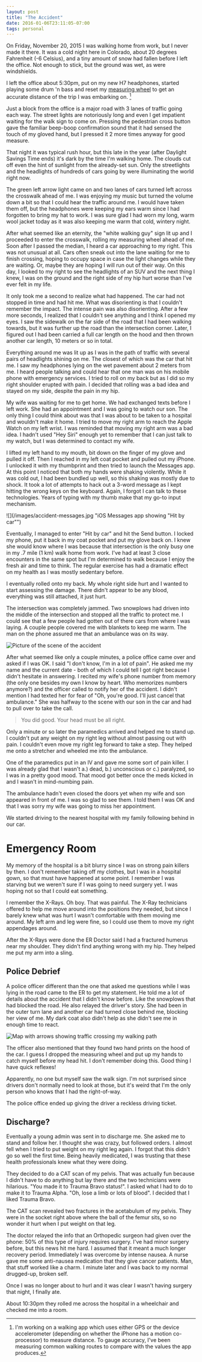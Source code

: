 ```yaml
---
layout: post
title: "The Accident"
date: 2016-01-06T23:11:05-07:00
tags: personal
---
```


On Friday, November 20, 2015 I was walking home from work, but I never made it there. It was a cold night here in Colorado, about 20 degrees Fahrenheit (-6 Celsius), and a tiny amount of snow had fallen before I left the office. Not enough to stick, but the ground was wet, as were windshields.

I left the office about 5:30pm, put on my new H7 headphones, started playing some drum 'n bass and reset my [measuring wheel](http://www.amazon.com/Komelon-ML1212-Meter-Man-4-Inch-Measuring/dp/B001QTVXVY/ref=lp_3753421_1_3?s=hi&ie=UTF8&qid=1452141522&sr=1-3) to get an accurate distance of the trip I was embarking on. [^1]

Just a block from the office is a major road with 3 lanes of traffic going each way. The street lights are notoriously long and even I get impatient waiting for the walk sign to come on. Pressing the pedestrian cross button gave the familiar beep-boop confirmation sound that it had sensed the touch of my gloved hand, but I pressed it 2 more times anyway for good measure.

That night it was typical rush hour, but this late in the year (after Daylight Savings Time ends) it's dark by the time I'm walking home. The clouds cut off even the hint of sunlight from the already-set sun. Only the streetlights and the headlights of hundreds of cars going by were illuminating the world right now.

The green left arrow light came on and two lanes of cars turned left across the crosswalk ahead of me. I was enjoying my music but turned the volume down a bit so that I could hear the traffic around me. I would have taken them off, but the headphones were keeping my ears warm since I had forgotten to bring my hat to work. I was sure glad I had worn my long, warm wool jacket today as it was also keeping me warm that cold, wintery night.

After what seemed like an eternity, the "white walking guy" sign lit up and I proceeded to enter the crosswalk, rolling my measuring wheel ahead of me. Soon after I passed the median, I heard a car approaching to my right. This was not unusual at all. Cars often sneak out into the lane waiting for me to finish crossing, hoping to occupy space in case the light changes while they are waiting. Or, maybe they are hoping I will run out of their way. On this day, I looked to my right to see the headlights of an SUV and the next thing I knew, I was on the ground and the right side of my hip hurt worse than I've ever felt in my life.

It only took me a second to realize what had happened. The car had not stopped in time and had hit me. What was disorienting is that I couldn't remember the impact. The intense pain was also disorienting. After a few more seconds, I realized that I couldn't see anything and I think I opened my eyes. I saw the sidewalk on the far side of the road that I had been walking towards, but it was further up the road than the intersection corner. Later, I figured out I had been carried a full car length on the hood and then thrown another car length, 10 meters or so in total.

Everything around me was lit up as I was in the path of traffic with several pairs of headlights shining on me. The closest of which was the car that hit me. I saw my headphones lying on the wet pavement about 2 meters from me. I heard people talking and could hear that one man was on his mobile phone with emergency services. I tried to roll on my back but as I did so my right shoulder erupted with pain. I decided that rolling was a bad idea and stayed on my side, despite the pain in my hip.

My wife was waiting for me to get home. We had exchanged texts before I left work. She had an appointment and I was going to watch our son. The only thing I could think about was that I was about to be taken to a hospital and wouldn't make it home. I tried to move my right arm to reach the Apple Watch on my left wrist. I was reminded that moving my right arm was a bad idea. I hadn't used "Hey Siri" enough yet to remember that I can just talk to my watch, but I was determined to contact my wife.

I lifted my left hand to my mouth, bit down on the finger of my glove and pulled it off. Then I reached in my left coat pocket and pulled out my iPhone. I unlocked it with my thumbprint and then tried to launch the Messages app. At this point I noticed that both my hands were shaking violently. While it was cold out, I had been bundled up well, so this shaking was mostly due to shock. It took a lot of attempts to hack out a 3-word message as I kept hitting the wrong keys on the keyboard. Again, I forgot I can talk to these technologies. Years of typing with my thumb make that my go-to input mechanism.

![](/images/accident-messages.jpg "iOS Messages app showing "Hit by car"")

Eventually, I managed to enter "Hit by car" and hit the Send button. I locked my phone, put it back in my coat pocket and put my glove back on. I knew she would know where I was because that intersection is the only busy one in my .7 mile (1 km) walk home from work. I've had at least 3 close encounters in the same spot but I'm determined to walk because I enjoy the fresh air and time to think. The regular exercise has had a dramatic effect on my health as I was mostly sedentary before.

I eventually rolled onto my back. My whole right side hurt and I wanted to start assessing the damage. There didn't appear to be any blood, everything was still attached, it just hurt.

The intersection was completely jammed. Two snowplows had driven into the middle of the intersection and stopped all the traffic to protect me. I could see that a few people had gotten out of there cars from where I was laying. A couple people covered me with blankets to keep me warm. The man on the phone assured me that an ambulance was on its way.

![](/images/accident-scene.jpg "Picture of the scene of the accident")

After what seemed like only a couple minutes, a police office came over and asked if I was OK. I said "I don't know, I'm in a lot of pain". He asked me my name and the current date - both of which I could tell I got right because I didn't hesitate in answering. I recited my wife's phone number from memory (the only one besides my own I know by heart. Who memorizes numbers anymore?) and the officer called to notify her of the accident. I didn't mention I had texted her for fear of "Oh, you're good. I'll just cancel that ambulance." She was halfway to the scene with our son in the car and had to pull over to take the call.

> You did good. Your head must be all right.

Only a minute or so later the paramedics arrived and helped me to stand up. I couldn't put any weight on my right leg without almost passing out with pain. I couldn't even move my right leg forward to take a step. They helped me onto a stretcher and wheeled me into the ambulance.

One of the paramedics put in an IV and gave me some sort of pain killer. I was already glad that I wasn't a.) dead, b.) unconscious or c.) paralyzed, so I was in a pretty good mood. That mood got better once the meds kicked in and I wasn't in mind-numbing pain.

The ambulance hadn't even closed the doors yet when my wife and son appeared in front of me. I was so glad to see them. I told them I was OK and that I was sorry my wife was going to miss her appointment.

We started driving to the nearest hospital with my family following behind in our car.

# Emergency Room

My memory of the hospital is a bit blurry since I was on strong pain killers by then. I don't remember taking off my clothes, but I was in a hospital gown, so that must have happened at some point. I remember I was starving but we weren't sure if I was going to need surgery yet. I was hoping not so that I could eat something.

I remember the X-Rays. Oh boy. That was painful. The X-Ray technicians offered to help me move around into the positions they needed, but since I barely knew what was hurt I wasn't comfortable with them moving me around. My left arm and leg were fine, so I could use them to move my right appendages around.

After the X-Rays were done the ER Doctor said I had a fractured humerus near my shoulder. They didn't find anything wrong with my hip. They helped me put my arm into a sling.

## Police Debrief

A police officer different than the one that asked me questions while I was lying in the road came to the ER to get my statement. He told me a lot of details about the accident that I didn't know before. Like the snowplows that had blocked the road. He also relayed the driver's story. She had been in the outer turn lane and another car had turned close behind me, blocking her view of me. My dark coat also didn't help as she didn't see me in enough time to react.

![](/images/accident-map.jpg "Map with arrows showing traffic crossing my walking path")

The officer also mentioned that they found two hand prints on the hood of the car. I guess I dropped the measuring wheel and put up my hands to catch myself before my head hit. I don't remember doing this. Good thing I have quick reflexes!

Apparently, no one but myself saw the walk sign. I'm not surprised since drivers don't normally need to look at those, but it's weird that I'm the only person who knows that I had the right-of-way.

The police office ended up giving the driver a reckless driving ticket.

## Discharge?

Eventually a young admin was sent in to discharge me. She asked me to stand and follow her. I thought she was crazy, but followed orders. I almost fell when I tried to put weight on my right leg again. I forgot that this didn't go so well the first time. Being heavily medicated, I was trusting that these health professionals knew what they were doing.

They decided to do a CAT scan of my pelvis. That was actually fun because I didn't have to do anything but lay there and the two technicians were hilarious. "You made it to Trauma Bravo status!". I asked what I had to do to make it to Trauma Alpha. "Oh, lose a limb or lots of blood". I decided that I liked Trauma Bravo.

The CAT scan revealed two fractures in the acetabulum of my pelvis. They were in the socket right above where the ball of the femur sits, so no wonder it hurt when I put weight on that leg.

The doctor relayed the info that an Orthopedic surgeon had given over the phone: 50% of this type of injury requires surgery. I've had minor surgery before, but this news hit me hard. I assumed that it meant a much longer recovery period. Immediately I was overcome by intense nausea. A nurse gave me some anti-nausea medication that they give cancer patients. Man, that stuff worked like a charm. I minute later and I was back to my normal drugged-up, broken self.

Once I was no longer about to hurl and it was clear I wasn't having surgery that night, I finally ate.

About 10:30pm they rolled me across the hospital in a wheelchair and checked me into a room.

[^1]:	I'm working on a walking app which uses either GPS or the device accelerometer (depending on whether the iPhone has a motion co-processor) to measure distance. To gauge accuracy, I've been measuring common walking routes to compare with the values the app produces.
